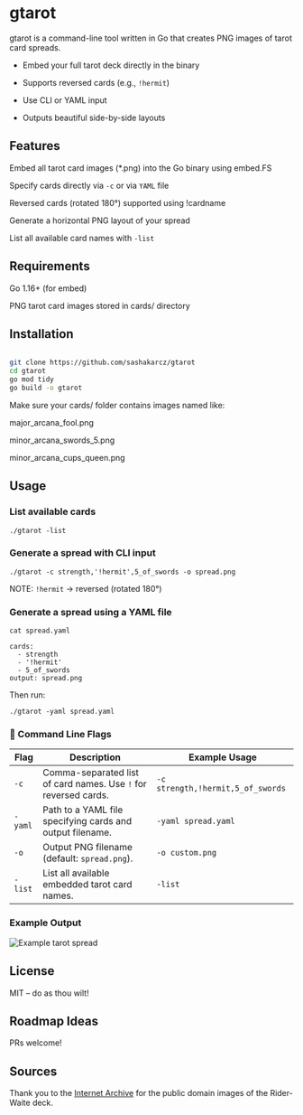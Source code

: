 # gtarot

gtarot is a command-line tool written in Go that creates PNG images of tarot card spreads.

- Embed your full tarot deck directly in the binary

- Supports reversed cards (e.g., `!hermit`)

- Use CLI or YAML input

- Outputs beautiful side-by-side layouts

## Features

Embed all tarot card images (*.png) into the Go binary using embed.FS


Specify cards directly via `-c` or via `YAML` file

Reversed cards (rotated 180°) supported using !cardname

Generate a horizontal PNG layout of your spread

List all available card names with `-list`

## Requirements

Go 1.16+ (for embed)

PNG tarot card images stored in cards/ directory

## Installation

```bash

git clone https://github.com/sashakarcz/gtarot
cd gtarot
go mod tidy
go build -o gtarot
```

Make sure your cards/ folder contains images named like:

major_arcana_fool.png

minor_arcana_swords_5.png

minor_arcana_cups_queen.png

## Usage

### List available cards

```
./gtarot -list
```

### Generate a spread with CLI input

```
./gtarot -c strength,'!hermit',5_of_swords -o spread.png

```

NOTE: `!hermit` → reversed (rotated 180°)

### Generate a spread using a YAML file

```
cat spread.yaml

cards:
  - strength
  - '!hermit'
  - 5_of_swords
output: spread.png
```

Then run:

```
./gtarot -yaml spread.yaml
```

### 🧾 Command Line Flags

| Flag      | Description                                                     | Example Usage                                  |
|-----------|-----------------------------------------------------------------|------------------------------------------------|
| `-c`      | Comma-separated list of card names. Use `!` for reversed cards. | `-c strength,!hermit,5_of_swords`              |
| `-yaml`   | Path to a YAML file specifying cards and output filename.       | `-yaml spread.yaml`                            |
| `-o`      | Output PNG filename (default: `spread.png`).                    | `-o custom.png`                                |
| `-list`   | List all available embedded tarot card names.                   | `-list`                                        |


### Example Output

![Example tarot spread](output.png)


## License

MIT – do as thou wilt!

## Roadmap Ideas



PRs welcome!

## Sources

Thank you to the [Internet Archive](https://archive.org/details/rider-waite-tarot) for the public domain images of the Rider-Waite deck.

